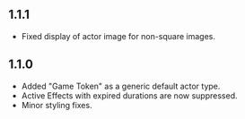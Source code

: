 ## 1.1.1
- Fixed display of actor image for non-square images.

## 1.1.0

- Added "Game Token" as a generic default actor type.
- Active Effects with expired durations are now suppressed.
- Minor styling fixes.
